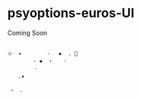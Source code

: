 # psyoptions-euros-UI

Coming Soon

```

⊹  ✦  　　　 ·　 ✹  . 🚀
　 　 　 · ✺  ⋆ 　 · 　
　    　 · 　　
　　.✷  　    

 ✧　.

```
